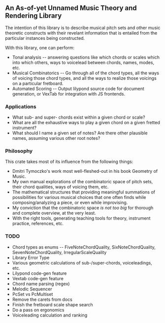 ## An As-of-yet Unnamed Music Theory and Rendering Library

The intention of this library is to describe musical pitch sets
and other music theoretic constructs with their revelant information
that is entailed from the particular instances being constructed.

With this library, one can perform:
- Tonal analysis -- answering questions like which chords or scales which into which others,
ways to voicelead between chords, names, modes, etc.
- Musical Combinatorics -- Go through all of the chord types, all the ways of voicing those
chord types, and all the ways to realize those voicings on a particular fretboard.
- Automated Scoring -- Output lilypond source code for document generation, or VexTab for
integration with JS frontends.

### Applications
- What sub- and super- chords exist within a given chord or scale?
- What are all the exhaustive ways to play a given chord on a given fretted instrument?
- What should I name a given set of notes? Are there other plausible names, assuming various other root notes?


### Philosophy
This crate takes most of its influence from the following things:
- Dmitri Tymoczko's work most well-fleshed-out in his book Geometry of Music.
- My own manual explorations of the combinatoric space of pitch sets, their chord qualities, ways of voicing them, etc.
- The mathematical structures that providing meaningful summations of possibilities for various
musical choices that one often finds while composing/analyzing a piece, or even while improvising.
- My conviction that the combinatoric space _is not too big_ for thorough and complete overview, at the very least.
- With the right tools, generating teaching tools for theory, instrument practice, references, etc.

### TODO
- Chord types as enums -- FiveNoteChordQuality, SixNoteChordQuality, SevenNoteChordQuality, IrregularScaleQuality
- Library Error Type
- Various geometric calculations of sub-/super-chords, voiceleadings, etc.
- Lilypond code-gen feature
- Vextab code-gen feature
- Chord name parsing (regex)
- Melodic Sequencer
- PcSet vs PcMultiset
- Remove the carets from docs
- Finish the fretboard scale shape search
- Do a pass on ergonomics
- Voiceleading calculation and ranking